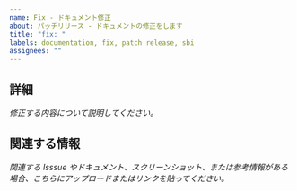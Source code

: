 ```yaml
---
name: Fix - ドキュメント修正
about: パッチリリース - ドキュメントの修正をします
title: "fix: "
labels: documentation, fix, patch release, sbi
assignees: ""
---
```


## 詳細

_修正する内容について説明してください。_

## 関連する情報

_関連する Isssue やドキュメント、スクリーンショット、または参考情報がある場合、こちらにアップロードまたはリンクを貼ってください。_

